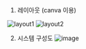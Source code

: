 


1. 레이아웃 (canva 이용)

![layout1](https://github.com/user-attachments/assets/37b1ca0a-3ec0-4843-8270-36aface15467)
![layout2](https://github.com/user-attachments/assets/a899dda7-d494-49e6-bee4-a40f472306a6)

2. 시스템 구성도
![image](https://github.com/user-attachments/assets/1930eca4-0e32-4582-8933-96d50a6cd165)
